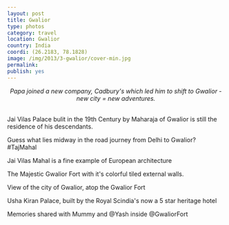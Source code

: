 ```yaml
---
layout: post
title: Gwalior
type: photos
category: travel
location: Gwalior
country: India
coordi: (26.2183, 78.1828)
image: /img/2013/3-gwalior/cover-min.jpg 
permalink: 
publish: yes
---
```

<!-- http://compressjpeg.com -->
<!-- http://compressimage.toolur.com/ 1024, 400-->
<center>
<i>
Papa joined a new company, Cadbury's which led him to shift to Gwalior - new city = new adventures.
</i>
</center>
<br>
<p class="center"><img src="{{site.baseurl}}/img/2013/3-gwalior/cover.jpg" alt="">Jai Vilas Palace bulit in the 19th Century by  Maharaja of Gwalior is still the residence of his descendants.</p>

<p class="center"><img src="{{site.baseurl}}/img/2013/3-gwalior/1.jpg" alt="">Guess what lies midway in the road journey from Delhi to Gwalior? #TajMahal</p>

<p class="center"><img src="{{site.baseurl}}/img/2013/3-gwalior/2.jpg" alt="">Jai Vilas Mahal is a fine example of European architecture<p>

<p class="center"><img src="{{site.baseurl}}/img/2013/3-gwalior/3.jpg" alt="">The Majestic Gwalior Fort with it's colorful tiled external walls.
</p>

<p class="center"><img src="{{site.baseurl}}/img/2013/3-gwalior/5.jpg" alt="">View of the city of Gwalior, atop the Gwalior Fort</p>


<p class="center"><img src="{{site.baseurl}}/img/2013/3-gwalior/6.jpg" alt="">Usha Kiran Palace, built by the Royal Scindia's now a 5 star heritage hotel</p>

<p class="center"><img src="{{site.baseurl}}/img/2013/3-gwalior/4.jpg" alt="">Memories shared with Mummy and @Yash inside @GwaliorFort</p>
